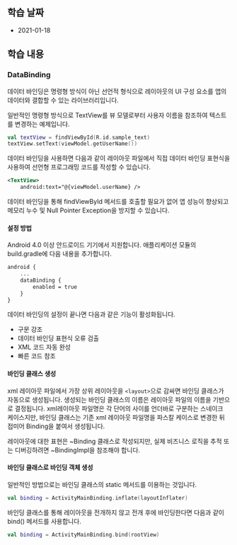 ## 학습 날짜

- 2021-01-18

## 학습 내용

### DataBinding

데이터 바인딩은 명령형 방식이 아닌 선언적 형식으로 레이아웃의 UI 구성 요소를 앱의 데이터와 결합할 수 있는 라이브러리입니다.

일반적인 명령형 방식으로 TextView를 뷰 모델로부터 사용자 이름을 참조하여 텍스트를 변경하는 예제입니다.

```kotlin
val textView = findViewById(R.id.sample_text)
textView.setText(viewModel.getUserName())
```

데이터 바인딩을 사용하면 다음과 같이 레이아웃 파일에서 직접 데이터 바인딩 표현식을 사용하여 선언형 프로그래밍 코드를 작성할 수 있습니다.

```xml
<TextView>
	android:text="@{viewModel.userName} />
```

데이터 바인딩을 통해 findViewById 메서드를 호출할 필요가 없어 앱 성능이 향상되고 메모리 누수 및 Null Pointer Exception을 방지할 수 있습니다.

#### 설정 방법

Android 4.0 이상 안드로이드 기기에서 지원합니다. 애플리케이션 모듈의 build.gradle에 다음 내용을 추가합니다.

```xml
android {
	...
	dataBinding {
		enabled = true
	}
}
```

데이터 바인딩의 설정이 끝나면 다음과 같은 기능이 활성화됩니다.
- 구문 강조
- 데이터 바인딩 표현식 오류 검출
- XML 코드 자동 완성
- 빠른 코드 참조

#### 바인딩 클래스 생성

xml 레이아웃 파일에서 가장 상위 레이아웃을 ```<layout>```으로 감싸면 바인딩 클래스가 자동으로 생성됩니다.
생성되는 바인딩 클래스의 이름은 레이아웃 파일의 이름을 기반으로 결정됩니다. xml레이아웃 파일명은 각 단어의 사이를 언더바로 구분하는 스네이크 케이스지만, 바인딩 클래스는 기존 xml 레이아웃 파일명을 파스칼 케이스로 변경한 뒤 접미어 Binding을 붙여서 생성됩니다.

레이아웃에 대한 표현은 ~Binding 클래스로 작성되지만, 실제 비즈니스 로직을 추적 또는 디버깅하려면 ~BindingImpl을 참조해야 합니다.

#### 바인딩 클래스로 바인딩 객체 생성

일반적인 방법으로는 바인딩 클래스의 static 메서드를 이용하는 것입니다.

```kotlin
val binding = ActivityMainBinding.inflate(layoutInflater)
```

바인딩 클래스를 통해 레이아웃을 전개하지 않고 전개 후에 바인딩한다면 다음과 같이 bind() 메서드를 사용합니다.

```kotlin
val binding = ActivityMainBinding.bind(rootView)
```

